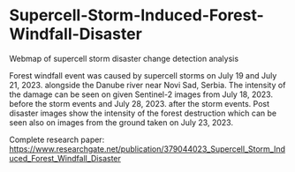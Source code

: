 # Supercell-Storm-Induced-Forest-Windfall-Disaster
Webmap of supercell storm disaster change detection analysis

Forest windfall event was caused by supercell storms on July 19 and July 21, 2023. alongside the Danube river near Novi Sad, Serbia. The intensity of the damage can be seen on given Sentinel-2 images from July 18, 2023. before the storm events and July 28, 2023. after the storm events. Post disaster images show the intensity of the forest destruction which can be seen also on images from the ground taken on July 23, 2023.

Complete research paper: https://www.researchgate.net/publication/379044023_Supercell_Storm_Induced_Forest_Windfall_Disaster
